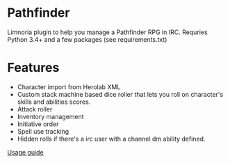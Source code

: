 # Pathfinder
Limnoria plugin to help you manage a Pathfinder RPG in IRC. Requries Python 3.4+ and a few packages (see requirements.txt)

# Features
* Character import from Herolab XML
* Custom stack machine based dice roller that lets you roll on character's skills and abilities scores.
* Attack roller
* Inventory management
* Initiative order
* Spell use tracking
* Hidden rolls if there's a irc user with a channel dm ability defined.

[Usage guide](http://troldrik.dk/~troldrik/botusage.txt)
